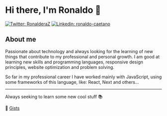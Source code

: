 # Hi there, I'm Ronaldo 👋

[![Twitter: RonalderaZ](https://img.shields.io/twitter/follow/RonalderaZ?style=social)](https://x.com/RonalderaZ)
[![Linkedin: ronaldo-caetano](https://img.shields.io/badge/-Ronaldo%20Caetano-blue?style=flat-square&logo=Linkedin&logoColor=white&link=https://www.linkedin.com/in/murilo-preccaro-565050169/)](https://www.linkedin.com/in/ronaldo-caetano/)

## About me

Passionate about technology and always looking for the learning of new things that contribute to my professional and personal growth. I am good at learning new skills and programming languages, responsive design principles, website optimization and problem solving.

So far in my professional career I have worked mainly with JavaScript, using some frameworks of this language, like: React, Next and others...

---

Always seeking to learn some new cool stuff 📚

🤖 [Gists](https://gist.github.com/RonaldoCaetano)

<!--
**RonaldoCaetano/RonaldoCaetano** is a ✨ _special_ ✨ repository because its `README.md` (this file) appears on your GitHub profile.

Here are some ideas to get you started:

- 🔭 I’m currently working on ...
- 🌱 I’m currently learning ...
- 👯 I’m looking to collaborate on ...
- 🤔 I’m looking for help with ...
- 💬 Ask me about ...
- 📫 How to reach me: ...
- 😄 Pronouns: ...
- ⚡ Fun fact: ...
-->
